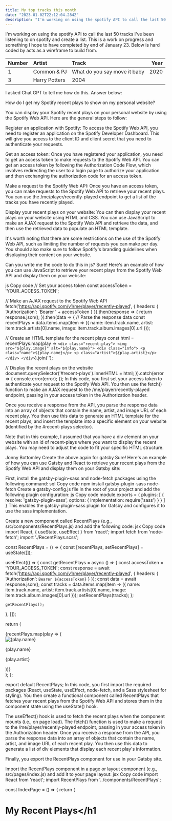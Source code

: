 ```yaml
---
title: My top tracks this month
date: "2023-01-02T22:12:04.284Z"
description: "I'm working on using the spotify API to call the last 50 tracks I've been listening to on spotify and create a list. This is a work in progress and something I hope to have completed by end of January 23."
---
```


I'm working on using the spotify API to call the last 50 tracks I've been listening to on spotify and create a list. This is a work on progress and something I hope to have completed by end of January 23. Below is hard coded by acts as a wireframe to build from. 

| Number | Artist               | Track| Year | 
| :----- | :------------        | :--- | -----: |
| 1      | Common & PJ        | What do you say move it baby | 2020
| 3      | Harry Potters        | 2004 |


I asked Chat GPT to tell me how do this. Answer below:


How do I get my Spotify recent plays to show on my personal website?

You can display your Spotify recent plays on your personal website by using the Spotify Web API. Here are the general steps to follow:

Register an application with Spotify:
To access the Spotify Web API, you need to register an application on the Spotify Developer Dashboard. This will give you access to the client ID and client secret that you need to authenticate your requests.

Get an access token:
Once you have registered your application, you need to get an access token to make requests to the Spotify Web API. You can get an access token by following the Authorization Code Flow, which involves redirecting the user to a login page to authorize your application and then exchanging the authorization code for an access token.

Make a request to the Spotify Web API:
Once you have an access token, you can make requests to the Spotify Web API to retrieve your recent plays. You can use the /me/player/recently-played endpoint to get a list of the tracks you have recently played.

Display your recent plays on your website:
You can then display your recent plays on your website using HTML and CSS. You can use JavaScript to make an AJAX request to the Spotify Web API and retrieve the data, and then use the retrieved data to populate an HTML template.

It's worth noting that there are some restrictions on the use of the Spotify Web API, such as limiting the number of requests you can make per day. You should also make sure to follow Spotify's branding guidelines when displaying their content on your website.


Can you write me the code to do this in js?
Sure! Here's an example of how you can use JavaScript to retrieve your recent plays from the Spotify Web API and display them on your website:

js
Copy code
// Set your access token
const accessToken = 'YOUR_ACCESS_TOKEN';

// Make an AJAX request to the Spotify Web API
fetch('https://api.spotify.com/v1/me/player/recently-played', {
  headers: {
    'Authorization': 'Bearer ' + accessToken
  }
}).then(response => {
  return response.json();
}).then(data => {
  // Parse the response data
  const recentPlays = data.items.map(item => ({
    name: item.track.name,
    artist: item.track.artists[0].name,
    image: item.track.album.images[0].url
  }));

  // Create an HTML template for the recent plays
  const html = recentPlays.map(play => `
    <div class="recent-play">
      <img src="${play.image}" alt="${play.name}">
      <div class="info">
        <p class="name">${play.name}</p>
        <p class="artist">${play.artist}</p>
      </div>
    </div>
  `).join('');

  // Display the recent plays on the website
  document.querySelector('#recent-plays').innerHTML = html;
}).catch(error => {
  console.error(error);
});
In this code, you first set your access token to authenticate your request to the Spotify Web API. You then use the fetch() function to make an AJAX request to the /me/player/recently-played endpoint, passing in your access token in the Authorization header.

Once you receive a response from the API, you parse the response data into an array of objects that contain the name, artist, and image URL of each recent play. You then use this data to generate an HTML template for the recent plays, and insert the template into a specific element on your website (identified by the #recent-plays selector).

Note that in this example, I assumed that you have a div element on your website with an id of recent-plays where you want to display the recent plays. You may need to adjust the code to fit your specific HTML structure.




Jonny Bottomley
Create the above again for gatsby 
Sure! Here's an example of how you can use Gatsby and React to retrieve your recent plays from the Spotify Web API and display them on your Gatsby site:

First, install the gatsby-plugin-sass and node-fetch packages using the following command:
sql
Copy code
npm install gatsby-plugin-sass node-fetch
Create a gatsby-config.js file in the root of your project and add the following plugin configuration:
js
Copy code
module.exports = {
  plugins: [
    {
      resolve: 'gatsby-plugin-sass',
      options: {
        implementation: require('sass')
      }
    }
  ]
}
This enables the gatsby-plugin-sass plugin for Gatsby and configures it to use the sass implementation.

Create a new component called RecentPlays (e.g., src/components/RecentPlays.js) and add the following code:
jsx
Copy code
import React, { useState, useEffect } from 'react';
import fetch from 'node-fetch';
import './RecentPlays.scss';

const RecentPlays = () => {
  const [recentPlays, setRecentPlays] = useState([]);

  useEffect(() => {
    const getRecentPlays = async () => {
      const accessToken = 'YOUR_ACCESS_TOKEN';
      const response = await fetch('https://api.spotify.com/v1/me/player/recently-played', {
        headers: {
          'Authorization': `Bearer ${accessToken}`
        }
      });
      const data = await response.json();
      const tracks = data.items.map(item => ({
        name: item.track.name,
        artist: item.track.artists[0].name,
        image: item.track.album.images[0].url
      }));
      setRecentPlays(tracks);
    };

    getRecentPlays();
  }, []);

  return (
    <div className="recent-plays">
      {recentPlays.map(play => (
        <div className="recent-play" key={play.name}>
          <img src={play.image} alt={play.name} />
          <div className="info">
            <p className="name">{play.name}</p>
            <p className="artist">{play.artist}</p>
          </div>
        </div>
      ))}
    </div>
  );
};

export default RecentPlays;
In this code, you first import the required packages (React, useState, useEffect, node-fetch, and a Sass stylesheet for styling). You then create a functional component called RecentPlays that fetches your recent plays from the Spotify Web API and stores them in the component state using the useState() hook.

The useEffect() hook is used to fetch the recent plays when the component mounts (i.e., on page load). The fetch() function is used to make a request to the /me/player/recently-played endpoint, passing in your access token in the Authorization header. Once you receive a response from the API, you parse the response data into an array of objects that contain the name, artist, and image URL of each recent play. You then use this data to generate a list of div elements that display each recent play's information.

Finally, you export the RecentPlays component for use in your Gatsby site.

Import the RecentPlays component in a page or layout component (e.g., src/pages/index.js) and add it to your page layout:
jsx
Copy code
import React from 'react';
import RecentPlays from '../components/RecentPlays';

const IndexPage = () => {
  return (
    <div>
      <h1>My Recent Plays</h1

